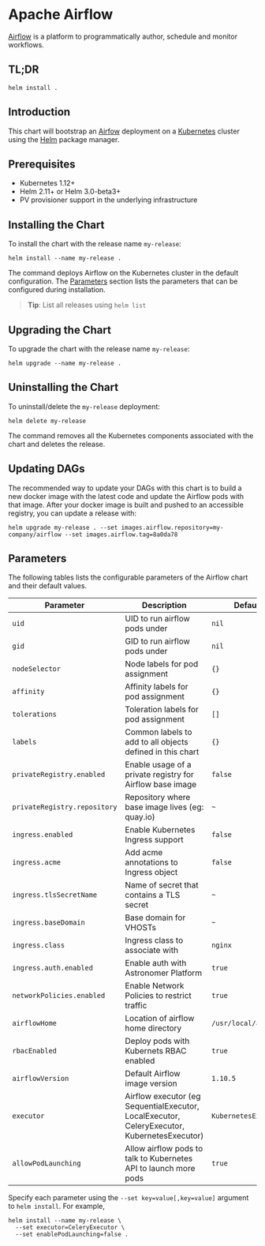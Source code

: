 # Apache Airflow

[Airflow](https://airflow.apache.org/) is a platform to programmatically author, schedule and monitor workflows.

## TL;DR

```console
helm install .
```

## Introduction

This chart will bootstrap an [Airfow](https://github.com/astronomer/astronomer/tree/master/docker/airflow) deployment on a [Kubernetes](http://kubernetes.io) cluster using the [Helm](https://helm.sh) package manager.

## Prerequisites

- Kubernetes 1.12+
- Helm 2.11+ or Helm 3.0-beta3+
- PV provisioner support in the underlying infrastructure

## Installing the Chart
To install the chart with the release name `my-release`:

```console
helm install --name my-release .
```

The command deploys Airflow on the Kubernetes cluster in the default configuration. The [Parameters](#parameters) section lists the parameters that can be configured during installation.

> **Tip**: List all releases using `helm list`

## Upgrading the Chart
To upgrade the chart with the release name `my-release`:

```console
helm upgrade --name my-release .
```

## Uninstalling the Chart

To uninstall/delete the `my-release` deployment:

```console
helm delete my-release
```

The command removes all the Kubernetes components associated with the chart and deletes the release.

## Updating DAGs
The recommended way to update your DAGs with this chart is to build a new docker image with the latest code and update the Airflow pods with that image. After your docker image is built and pushed to an accessible registry, you can update a release with:

```console
helm upgrade my-release . --set images.airflow.repository=my-company/airflow --set images.airflow.tag=8a0da78
```

## Parameters

The following tables lists the configurable parameters of the Airflow chart and their default values.

| Parameter                           | Description                                                                                                  | Default                                           |
| ----------------------------------- | ------------------------------------------------------------------------------------------------------------ | ------------------------------------------------- |
| `uid`                               | UID to run airflow pods under                                                                                | `nil`                                             |
| `gid`                               | GID to run airflow pods under                                                                                | `nil`                                             |
| `nodeSelector`                      | Node labels for pod assignment                                                                               | `{}`                                              |
| `affinity`                          | Affinity labels for pod assignment                                                                           | `{}`                                              |
| `tolerations`                       | Toleration labels for pod assignment                                                                         | `[]`                                              |
| `labels`                            | Common labels to add to all objects defined in this chart                                                    | `{}`                                              |
| `privateRegistry.enabled`           | Enable usage of a private registry for Airflow base image                                                    | `false`                                           |
| `privateRegistry.repository`        | Repository where base image lives (eg: quay.io)                                                              | `~`                                               |
| `ingress.enabled`                   | Enable Kubernetes Ingress support                                                                            | `false`                                           |
| `ingress.acme`                      | Add acme annotations to Ingress object                                                                       | `false`                                           |
| `ingress.tlsSecretName`             | Name of secret that contains a TLS secret                                                                    | `~`                                               |
| `ingress.baseDomain`                | Base domain for VHOSTs                                                                                       | `~`                                               |
| `ingress.class`                     | Ingress class to associate with                                                                              | `nginx`                                           |
| `ingress.auth.enabled`              | Enable auth with Astronomer Platform                                                                         | `true`                                            |
| `networkPolicies.enabled`           | Enable Network Policies to restrict traffic                                                                  | `true`                                            |
| `airflowHome`                       | Location of airflow home directory                                                                           | `/usr/local/airflow`                              |
| `rbacEnabled`                       | Deploy pods with Kubernets RBAC enabled                                                                      | `true`                                            |
| `airflowVersion`                    | Default Airflow image version                                                                                | `1.10.5`                                          |
| `executor`                          | Airflow executor (eg SequentialExecutor, LocalExecutor, CeleryExecutor, KubernetesExecutor)                  | `KubernetesExecutor`                              |
| `allowPodLaunching`                 | Allow airflow pods to talk to Kubernetes API to launch more pods                                             | `true`                                            |


Specify each parameter using the `--set key=value[,key=value]` argument to `helm install`. For example,

```console
helm install --name my-release \
  --set executor=CeleryExecutor \
  --set enablePodLaunching=false .
```
